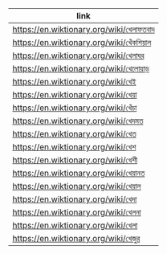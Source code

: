 |link|
|----|
|https://en.wiktionary.org/wiki/খেলাফতবাদ|
|https://en.wiktionary.org/wiki/খেঁকশিয়াল|
|https://en.wiktionary.org/wiki/খেলাঘর|
|https://en.wiktionary.org/wiki/খেলোয়াড়|
|https://en.wiktionary.org/wiki/খেই|
|https://en.wiktionary.org/wiki/খেয়া|
|https://en.wiktionary.org/wiki/খেঁচা|
|https://en.wiktionary.org/wiki/খেদমত|
|https://en.wiktionary.org/wiki/খেত|
|https://en.wiktionary.org/wiki/খেশ|
|https://en.wiktionary.org/wiki/খেশী|
|https://en.wiktionary.org/wiki/খেয়ানত|
|https://en.wiktionary.org/wiki/খেয়াল|
|https://en.wiktionary.org/wiki/খেদা|
|https://en.wiktionary.org/wiki/খেলনা|
|https://en.wiktionary.org/wiki/খেলা|
|https://en.wiktionary.org/wiki/খেজুর|
